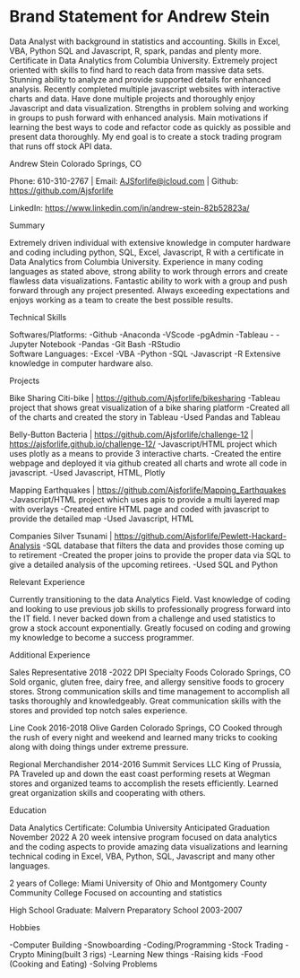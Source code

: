 # Brand Statement for Andrew Stein
Data Analyst with background in statistics and accounting. Skills in Excel, VBA, Python SQL and Javascript, R, spark, pandas and plenty more. Certificate in Data Analytics from Columbia University. Extremely project oriented with skills to find hard to reach data from massive data sets. Stunning ability to analyze and provide supported details for enhanced analysis. Recently completed multiple javascript websites with interactive charts and data. Have done multiple projects and thoroughly enjoy Javascript and data visualization. Strengths in problem solving and working in groups to push forward with enhanced analysis. Main motivations if learning the best ways to code and refactor code as quickly as possible and present data thoroughly. My end goal is to create a stock trading program that runs off stock API data. 


Andrew Stein
Colorado Springs, CO

Phone: 610-310-2767 | Email: AJSforlife@icloud.com |  Github: https://github.com/Ajsforlife

LinkedIn: https://www.linkedin.com/in/andrew-stein-82b52823a/ 

Summary

Extremely driven individual with extensive knowledge in computer hardware and coding including python, SQL, Excel, Javascript, R with a certificate in Data Analytics from Columbia University. Experience in many coding languages as stated above, strong ability to work through errors and create flawless data visualizations. Fantastic ability to work with a group and push forward through any project presented. Always exceeding expectations and enjoys working as a team to create the best possible results.

Technical Skills

Softwares/Platforms: -Github         -Anaconda        -VScode
  -pgAdmin          -Tableau -        -Jupyter Notebook 
  -Pandas        -Git Bash        -RStudio        
Software Languages: -Excel        -VBA            -Python
   -SQL         -Javascript        -R
   Extensive knowledge in computer hardware also.

Projects

Bike Sharing Citi-bike | https://github.com/Ajsforlife/bikesharing
-Tableau project that shows great visualization of a bike sharing platform
-Created all of the charts and created the story in Tableau
-Used Pandas and Tableau

Belly-Button Bacteria | https://github.com/Ajsforlife/challenge-12 |
https://ajsforlife.github.io/challenge-12/
-Javascript/HTML project which uses plotly as a means to provide 3 interactive charts.
-Created the entire webpage and deployed it via github created all charts and wrote all code in javascript.
-Used Javascript, HTML, Plotly

Mapping Earthquakes | https://github.com/Ajsforlife/Mapping_Earthquakes
    -Javascript/HTML project which uses apis to provide a multi layered map with overlays
    -Created entire HTML page and coded with javascript to provide the detailed map
    -Used Javascript, HTML
    
Companies Silver Tsunami | https://github.com/Ajsforlife/Pewlett-Hackard-Analysis
    -SQL database that filters the data and provides those coming up to retirement
    -Created the proper joins to provide the proper data via SQL to give a detailed analysis of the upcoming retirees.
    -Used SQL and Python

Relevant Experience

Currently transitioning to the data Analytics Field. Vast knowledge of coding and looking to use previous job skills to professionally progress forward into the IT field. I never backed down from a challenge and used statistics to grow a stock account exponentially.  Greatly focused on coding and growing my knowledge to become a success programmer.

Additional Experience

Sales Representative                    2018 -2022
DPI Specialty Foods                        Colorado Springs, CO
Sold organic, gluten free, dairy free, and allergy sensitive foods to grocery stores. Strong communication skills and time management to accomplish all tasks thoroughly and knowledgeably. Great communication skills with the stores and provided top notch sales experience.

Line Cook                            2016-2018
Olive Garden                            Colorado Springs, CO
Cooked through the rush of every night and weekend and learned many tricks to cooking along with doing things under extreme pressure. 

Regional Merchandisher                    2014-2016
Summit Services LLC                    King of Prussia, PA
Traveled up and down the east coast performing resets at Wegman stores and organized teams to accomplish the resets efficiently. Learned great organization skills and cooperating with others.                        

Education

Data Analytics Certificate: Columbia University     Anticipated Graduation November 2022
A 20 week intensive program focused on data analytics and the coding aspects to provide amazing data visualizations and learning technical coding in Excel, VBA, Python, SQL, Javascript and many other languages.

2 years of College: Miami University of Ohio and Montgomery County Community College
Focused on accounting and statistics

High School Graduate: Malvern Preparatory School                2003-2007

Hobbies

-Computer Building            -Snowboarding            -Coding/Programming
-Stock Trading                -Crypto Mining(built 3 rigs)        -Learning New things 
-Raising kids                -Food (Cooking and Eating)        -Solving Problems

